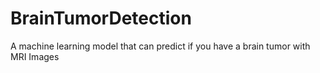 # BrainTumorDetection
A machine learning model that can predict if you have a brain tumor with MRI Images

